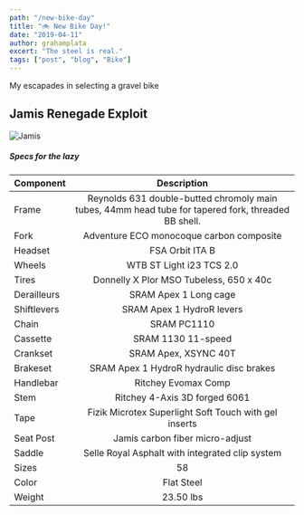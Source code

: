 ```yaml
---
path: "/new-bike-day"
title: "🚲 New Bike Day!"
date: "2019-04-11"
author: grahamplata
excert: "The steel is real."
tags: ["post", "blog", "Bike"]
---
```


My escapades in selecting a gravel bike

## Jamis Renegade Exploit

![Jamis](../assets/jamis.jpg)

##### Specs for the lazy

| Component   |                                             Description                                             |
| ----------- | :-------------------------------------------------------------------------------------------------: |
| Frame       | Reynolds 631 double-butted chromoly main tubes, 44mm head tube for tapered fork, threaded BB shell. |
| Fork        |                              Adventure ECO monocoque carbon composite                               |
| Headset     |                                           FSA Orbit ITA B                                           |
| Wheels      |                                      WTB ST Light i23 TCS 2.0                                       |
| Tires       |                               Donnelly X Plor MSO Tubeless, 650 x 40c                               |
| Derailleurs |                                        SRAM Apex 1 Long cage                                        |
| Shiftlevers |                                      SRAM Apex 1 HydroR levers                                      |
| Chain       |                                             SRAM PC1110                                             |
| Cassette    |                                         SRAM 1130 11-speed                                          |
| Crankset    |                                        SRAM Apex, XSYNC 40T                                         |
| Brakeset    |                              SRAM Apex 1 HydroR hydraulic disc brakes                               |
| Handlebar   |                                         Ritchey Evomax Comp                                         |
| Stem        |                                    Ritchey 4-Axis 3D forged 6061                                    |
| Tape        |                        Fizik Microtex Superlight Soft Touch with gel inserts                        |
| Seat Post   |                                   Jamis carbon fiber micro-adjust                                   |
| Saddle      |                           Selle Royal Asphalt with integrated clip system                           |
| Sizes       |                                                 58                                                  |
| Color       |                                             Flat Steel                                              |
| Weight      |                                              23.50 lbs                                              |
